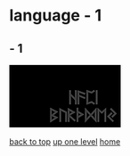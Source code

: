 # language - 1

<a id=""></a>

## [](/README.MD) - 1
[![happy_birthday.png](/.internals/thumbnails/terminal/grey%20on%20black/little/language/happy_birthday.png "happy_birthday.png")](/terminal/grey%20on%20black/little/language/happy_birthday.png)


[back to top](#)
[up one level](/terminal/grey%20on%20black/little/README.MD)
[home](/)
